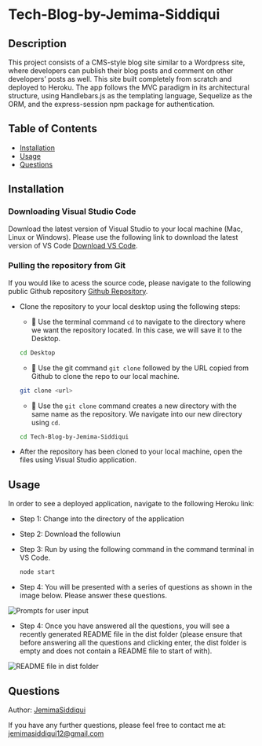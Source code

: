 # Tech-Blog-by-Jemima-Siddiqui

## Description
This project consists of a CMS-style blog site similar to a Wordpress site, where developers can publish their blog posts and comment on other developers’ posts as well. This site built completely from scratch and deployed to Heroku. The app follows the MVC paradigm in its architectural structure, using Handlebars.js as the templating language, Sequelize as the ORM, and the express-session npm package for authentication.

## Table of Contents
* [Installation](#installation)
* [Usage](#usage)
* [Questions](#questions)

## Installation

### Downloading Visual Studio Code 

 Download the latest version of Visual Studio to your local machine (Mac, Linux or Windows). Please use the following link to download the latest version of VS Code [Download VS Code](https://code.visualstudio.com/download). 

### Pulling the repository from Git 

If you would like to acess the source code, please navigate to the following public Github repository [Github Repository](https://github.com/JemimaSiddiqui/Tech-Blog-by-Jemima-Siddiqui.git). 

* Clone the repository to your local desktop using the following steps:

  * 🔑 Use the terminal command `cd` to navigate to the directory where we want the repository located. In this case, we will save it to the Desktop. 

  ```bash
  cd Desktop
  ```

  * 🔑 Use the git command `git clone` followed by the URL copied from Github to clone the repo to our local machine.

  ```bash
  git clone <url>
  ```

  * 🔑 Use the `git clone` command creates a new directory with the same name as the repository. We navigate into our new directory using `cd`.

  ```bash
  cd Tech-Blog-by-Jemima-Siddiqui
  ```
* After the repository has been cloned to your local machine, open the files using Visual Studio application. 

## Usage
In order to see a deployed application, navigate to the following Heroku link: 

* Step 1: Change into the directory of the application 
* Step 2: Download the followiun
* Step 3: Run by using the following command in the command terminal in VS Code. 

  ```bash
  node start 
  ```
* Step 4: You will be presented with a series of questions as shown in the image below. Please answer these questions. 

![Prompts for user input](./asset/prompts.png)

* Step 4: Once you have answered all the questions, you will see a recently generated README file in the dist folder (please ensure that before answering all the questions and clicking enter, the dist folder is empty and does not contain a README file to start of with). 

![README file in dist folder](./asset/dist.png)

## Questions
Author: [JemimaSiddiqui](https://github.com/JemimaSiddiqui)

If you have any further questions, please feel free to contact me at: [jemimasiddiqui12@gmail.com](mailto:jemimasiddiqui12@gmail.com)
